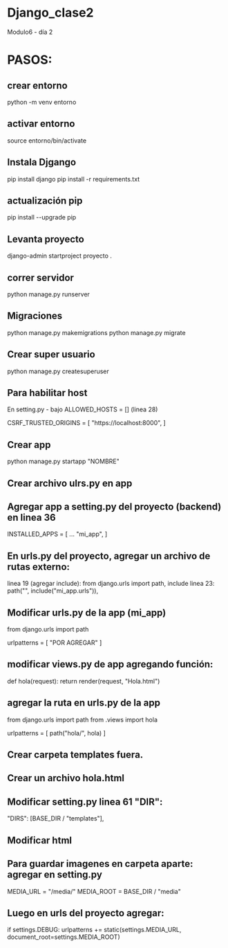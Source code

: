 # Django_clase2
Modulo6 - día 2

# PASOS: 
## crear entorno 
python -m venv entorno 

## activar entorno 
source entorno/bin/activate  

## Instala Djgango 
pip install django 
pip install -r requirements.txt

## actualización pip 
pip install --upgrade pip

## Levanta proyecto 
django-admin startproject proyecto .

## correr servidor 
python manage.py runserver 

## Migraciones 
python manage.py makemigrations 
python manage.py migrate

## Crear super usuario
python manage.py createsuperuser

## Para habilitar host
En setting.py - bajo ALLOWED_HOSTS = [] (linea 28)

CSRF_TRUSTED_ORIGINS = [
    "https://localhost:8000",
]

## Crear app 
python manage.py startapp "NOMBRE"

## Crear archivo ulrs.py en app
## Agregar app a setting.py del proyecto (backend) en linea 36
INSTALLED_APPS = [
    ...
    "mi_app",
]

## En urls.py del proyecto, agregar un archivo de rutas externo:
linea 19 (agregar include): from django.urls import path, include
linea 23: path("", include("mi_app.urls")),

## Modificar urls.py de la app (mi_app)
from django.urls import path

urlpatterns = [
    "POR AGREGAR"
]

## modificar views.py de app agregando función:
def hola(request):
    return render(request, "Hola.html")

## agregar la ruta en urls.py de la app
from django.urls import path
from .views import hola

urlpatterns = [
    path("hola/", hola)
]

## Crear carpeta templates fuera.
## Crear un archivo hola.html
## Modificar setting.py linea 61 "DIR":
"DIRS": [BASE_DIR / "templates"],

## Modificar html


## Para guardar imagenes en carpeta aparte: agregar en setting.py
MEDIA_URL = "/media/"
MEDIA_ROOT = BASE_DIR / "media"
## Luego en urls del proyecto agregar:
if settings.DEBUG:
    urlpatterns += static(settings.MEDIA_URL, document_root=settings.MEDIA_ROOT)
